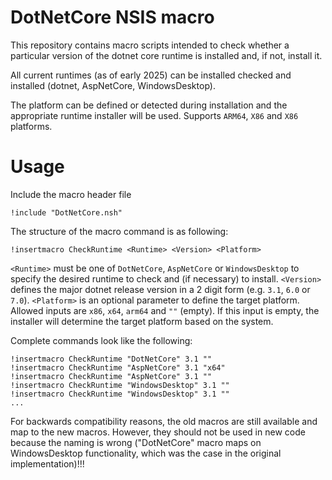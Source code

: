 # DotNetCore NSIS macro

This repository contains macro scripts intended to check whether a particular version of the dotnet
core runtime is installed and, if not, install it.

All current runtimes (as of early 2025) can be installed checked and installed (dotnet, AspNetCore, WindowsDesktop).

The platform can be defined or detected during installation and the appropriate runtime installer will be used.
Supports `ARM64`, `X86` and `X86` platforms.

# Usage

Include the macro header file
```
!include "DotNetCore.nsh"
```

The structure of the macro command is as following:
```
!insertmacro CheckRuntime <Runtime> <Version> <Platform>
```

`<Runtime>` must be one of `DotNetCore`, `AspNetCore` or `WindowsDesktop` to specify the desired runtime
to check and (if necessary) to install. `<Version>` defines the major dotnet release version in a 2 digit
form (e.g. `3.1`, `6.0` or `7.0`). `<Platform>` is an optional parameter to define the target platform.
Allowed inputs are `x86`, `x64`, `arm64` and `""` (empty). If this input is empty, the installer will
determine the target platform based on the system.

Complete commands look like the following:
```
!insertmacro CheckRuntime "DotNetCore" 3.1 ""
!insertmacro CheckRuntime "AspNetCore" 3.1 "x64"
!insertmacro CheckRuntime "AspNetCore" 3.1 ""
!insertmacro CheckRuntime "WindowsDesktop" 3.1 ""
!insertmacro CheckRuntime "WindowsDesktop" 3.1 ""
...
```

For backwards compatibility reasons, the old macros are still available and map to the new macros. However,
they should not be used in new code because the naming is wrong ("DotNetCore" macro maps on WindowsDesktop
functionality, which was the case in the original implementation)!!!